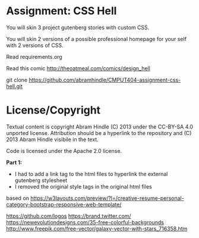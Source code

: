 Assignment: CSS Hell
====================

You will skin 3 project gutenberg stories with custom CSS.

You will skin 2 versions of a possible professional homepage for your
self with 2 versions of CSS.

Read requirements.org

Read this comic http://theoatmeal.com/comics/design_hell

git clone https://github.com/abramhindle/CMPUT404-assignment-css-hell.git

License/Copyright
=================

Textual content is copyright Abram Hindle (C) 2013 under the CC-BY-SA
4.0 unported license. Attribution should be a hyperlink to the
repository and (C) 2013 Abram Hindle visibile in the text.

Code is licensed under the Apache 2.0 license.

**Part 1:**
- I had to add a link tag to the html files to hyperlink the external gutenberg stylesheet
- I removed the original style tags in the original html files

based on
https://w3layouts.com/preview/?l=/creative-resume-personal-category-bootstrap-responsive-web-template/

https://github.com/logos
https://brand.twitter.com/
https://newevolutiondesigns.com/35-free-colorful-backgrounds
http://www.freepik.com/free-vector/galaxy-vector-with-stars_716358.htm

